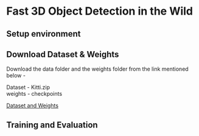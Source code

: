 # Fast 3D Object Detection in the Wild

## Setup environment

## Download Dataset & Weights
Download the data folder and the weights folder from the link mentioned below - </br>

Dataset - Kitti.zip </br>
weights - checkpoints </br>

[Dataset and Weights](https://drive.google.com/drive/folders/1Msf2P5aSV1Xha-DPwiJ9K24v5gAdqxpG)

## Training and Evaluation
